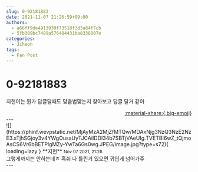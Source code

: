 ```yaml
---
slug: 0-92181883
date: 2021-11-07 21:26:59+09:00
authors:
  - a66ff9de4913939f73518f3d3a84f7cb
  - 5fb309bc7489a576484431ba8338807e
categories:
  - Jiheon
tags:
  - Fan Post
---
```


# 0-92181883

<div class="post-container" markdown="1">
<div class="content-container md-sidebar__scrollwrap" markdown="1">

지헌이는 뭔가 답글달때도 맞춤법맞는지 찾아보고 답글 달거 같아

</div>
</div>

<div style="text-align: right;" markdown="1">
<a href="https://weverse.io/fromis9/fanpost/0-92181883" style="text-align: right;">:material-share:{.big-emoji}</a>
</div>
---

<div class="comments-container md-sidebar__scrollwrap" markdown="1">
<div class="comment" markdown="1">
<div class='id-container' markdown="1">
![](https://phinf.wevpstatic.net/MjAyMzA2MjZfMTQw/MDAxNjg3NzQ3NzE2NzE3.sTjhSGjoy3v4YWgOusaUyTJCAiIDDI34b7SBTjVAeUIg.TVETBI6wZ_tQjmoAsCS6Vr6bBETPlgMZy-YwTa6Gs0wg.JPEG/image.jpg?type=s72){ loading=lazy }
**<span class="artist">지헌</span>** <small>Nov 07 2021, 21:28</small><br>
</div>
<div class='comment-body' markdown="1">
그렇게까지는 안하는데ㅎ 혹쉬 나 틀린거 있으면 귀엽게 넘어가주
</div>
</div>
</div>
---
